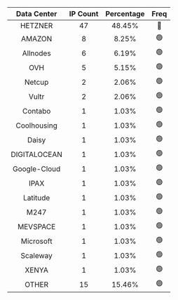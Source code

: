 | Data Center | IP Count | Percentage | Freq |
|:------------:|:--------:|:-----------:|:-----:|
| HETZNER | 47 | 48.45% | 🔴 |
| AMAZON | 8 | 8.25% | 🟢 |
| Allnodes | 6 | 6.19% | 🟢 |
| OVH | 5 | 5.15% | 🟢 |
| Netcup | 2 | 2.06% | 🟢 |
| Vultr | 2 | 2.06% | 🟢 |
| Contabo | 1 | 1.03% | 🟢 |
| Coolhousing | 1 | 1.03% | 🟢 |
| Daisy | 1 | 1.03% | 🟢 |
| DIGITALOCEAN | 1 | 1.03% | 🟢 |
| Google-Cloud | 1 | 1.03% | 🟢 |
| IPAX | 1 | 1.03% | 🟢 |
| Latitude | 1 | 1.03% | 🟢 |
| M247 | 1 | 1.03% | 🟢 |
| MEVSPACE | 1 | 1.03% | 🟢 |
| Microsoft | 1 | 1.03% | 🟢 |
| Scaleway | 1 | 1.03% | 🟢 |
| XENYA | 1 | 1.03% | 🟢 |
| OTHER | 15 | 15.46% | 🟢 |